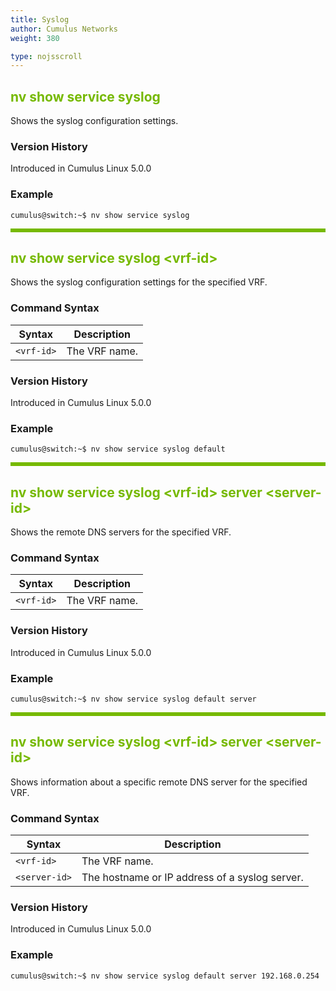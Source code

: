 ```yaml
---
title: Syslog
author: Cumulus Networks
weight: 380

type: nojsscroll
---
```

<style>
h { color: RGB(118,185,0)}
</style>
## <h>nv show service syslog</h>

Shows the syslog configuration settings.

### Version History

Introduced in Cumulus Linux 5.0.0

### Example

```
cumulus@switch:~$ nv show service syslog
```

<HR STYLE="BORDER: DASHED RGB(118,185,0) 0.5PX;BACKGROUND-COLOR: RGB(118,185,0);HEIGHT: 4.0PX;"/>

## <h>nv show service syslog \<vrf-id\></h>

Shows the syslog configuration settings for the specified VRF.

### Command Syntax

| Syntax |  Description   |
| --------- | -------------- |
| `<vrf-id>` | The VRF name.|

### Version History

Introduced in Cumulus Linux 5.0.0

### Example

```
cumulus@switch:~$ nv show service syslog default
```

<HR STYLE="BORDER: DASHED RGB(118,185,0) 0.5PX;BACKGROUND-COLOR: RGB(118,185,0);HEIGHT: 4.0PX;"/>

## <h>nv show service syslog \<vrf-id\> server \<server-id\></h>

Shows the remote DNS servers for the specified VRF.

### Command Syntax

| Syntax |  Description   |
| --------- | -------------- |
| `<vrf-id>` |  The VRF name. |

### Version History

Introduced in Cumulus Linux 5.0.0

### Example

```
cumulus@switch:~$ nv show service syslog default server
```

<HR STYLE="BORDER: DASHED RGB(118,185,0) 0.5PX;BACKGROUND-COLOR: RGB(118,185,0);HEIGHT: 4.0PX;"/>

## <h>nv show service syslog \<vrf-id\> server \<server-id\></h>

Shows information about a specific remote DNS server for the specified VRF.

### Command Syntax

| Syntax |  Description   |
| --------- | -------------- |
| `<vrf-id>` |  The VRF name. |
| `<server-id>` | The hostname or IP address of a syslog server. |

### Version History

Introduced in Cumulus Linux 5.0.0

### Example

```
cumulus@switch:~$ nv show service syslog default server 192.168.0.254
```

